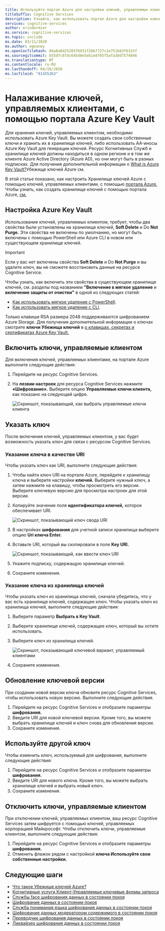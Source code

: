```yaml
---
title: Используйте портал Azure для настройки ключей, управляемых клиентами
titleSuffix: Cognitive Services
description: Узнайте, как использовать портал Azure для настройки ключей, управляемых клиентами, с помощью Azure Key Vault. Управляемые клиентом ключи позволяют создавать, вращать, отключать и отменять элементы управления доступом.
services: cognitive-services
author: erindormier
ms.service: cognitive-services
ms.topic: include
ms.date: 03/11/2020
ms.author: egeaney
ms.openlocfilehash: 04a8a8d2520376931f2bb7727c1e751b83f6315f
ms.sourcegitcommit: b55d7c87dc645d8e5eb1e8f05f5afa38d7574846
ms.translationtype: MT
ms.contentlocale: ru-RU
ms.lasthandoff: 04/16/2020
ms.locfileid: "81455263"
---
```

# <a name="configure-customer-managed-keys-with-azure-key-vault-by-using-the-azure-portal"></a>Налаживание ключей, управляемых клиентами, с помощью портала Azure Key Vault

Для хранения ключей, управляемых клиентом, необходимо использовать Azure Key Vault. Вы можете создать свои собственные ключи и хранить их в хранилище ключей, либо использовать AA-иносы Azure Key Vault для генерации ключей. Ресурс Когнитивных Служб и хранилище ключей должны находиться в одном регионе и в том же клиенте Azure Active Directory (Azure AD), но они могут быть в разных подписках. Для получения дополнительной информации о [What is Azure Key Vault?](https://docs.microsoft.com/azure/key-vault/key-vault-overview)Убежище ключей Azure см.

В этой статье показано, как настроить Хранилище ключей Azure с помощью ключей, управляемых клиентами, с помощью [портала Azure.](https://portal.azure.com/) Чтобы узнать, как создать хранилище ключей с помощью портала Azure, [см.](../../key-vault/secrets/quick-create-portal.md)

## <a name="configure-azure-key-vault"></a>Настройка Azure Key Vault

Использование ключей, управляемых клиентом, требует, чтобы два свойства были установлены на хранилище ключей, **Soft Delete** и Do **Not Purge.** Эти свойства не включены по умолчанию, но могут быть включены с помощью PowerShell или Azure CLI в новом или существующем хранилище ключей.

> [!IMPORTANT]
> Если у вас нет включены свойства **Soft Delete** и Do **Not Purge** и вы удалите ключ, вы не сможете восстановить данные на ресурсе Cognitive Service.

Чтобы узнать, как включить эти свойства в существующем хранилище ключей, см. разделы под названием **"Включение в мягкое удаление** и **включение защиты от очистки"** в одной из следующих статей:

- [Как использовать мягкое удаление с PowerShell](https://docs.microsoft.com/azure/key-vault/key-vault-soft-delete-powershell).
- [Как использовать мягкое удаление с CLI](https://docs.microsoft.com/azure/key-vault/key-vault-soft-delete-cli).

Только клавиши RSA размера 2048 поддерживаются шифрованием Azure Storage. Для получения дополнительной информации о ключах смотрите **ключи Убежища ключей** в [о клавишах, секретах и сертификатах Azure Key Vault.](https://docs.microsoft.com/azure/key-vault/about-keys-secrets-and-certificates#key-vault-keys)

## <a name="enable-customer-managed-keys"></a>Включить ключи, управляемые клиентом

Для включения ключей, управляемых клиентами, на портале Azure выполните следующие действия:

1. Перейдите на ресурс Cognitive Services.
1. На **лезвии настроек** для ресурса Cognitive Services нажмите **«Шифрование».** Выберите опцию **Управляемые ключи клиента,** как показано на следующей цифре.

    ![Скриншот, показывающий, как выбрать управляемые ключи клиента](../media/cognitive-services-encryption/selectcmk.png)

## <a name="specify-a-key"></a>Указать ключ

После включения ключей, управляемых клиентом, у вас будет возможность указать ключ для связи с ресурсом Cognitive Services.

### <a name="specify-a-key-as-a-uri"></a>Указание ключа в качестве URI

Чтобы указать ключ как URI, выполните следующие действия:

1. Чтобы найти ключ URI на портале Azure, перейдите к хранилищу ключа и выберите настройки **ключей.** Выберите нужный ключ, а затем нажмите на клавишу, чтобы просмотреть его версии. Выберите ключевую версию для просмотра настроек для этой версии.
1. Копируйте значение поля **идентификатора ключей,** которое обеспечивает URI.

    ![Скриншот, показывающий ключ свода URI](../media/cognitive-services-encryption/key-uri-portal.png)

1. В настройках **шифрования** для учетной записи хранилища выберите опцию **Uri ключа Enter.**
1. Вставьте URI, который вы скопировали в поле **Key URI.**

   ![Скриншот, показывающий, как ввести ключ URI](../media/cognitive-services-encryption/ssecmk2.png)

1. Укажите подписку, содержащую хранилище ключей.
1. Сохраните изменения.

### <a name="specify-a-key-from-a-key-vault"></a>Указание ключа из хранилища ключей

Чтобы указать ключ из хранилища ключей, сначала убедитесь, что у вас есть хранилище ключей, содержащее ключ. Чтобы указать ключ из хранилища ключей, выполните следующие действия:

1. Выберите параметр **Выбрать в Key Vault**.
1. Выберите хранилище ключей, содержащее ключ, который вы хотите использовать.
1. Выберите ключ из хранилища ключей.

   ![Скриншот, показывающий ключевой вариант, управляемый клиентами](../media/cognitive-services-encryption/ssecmk3.png)

1. Сохраните изменения.

## <a name="update-the-key-version"></a>Обновление ключевой версии

При создании новой версии ключа обновите ресурс Cognitive Services, чтобы использовать новую версию. Выполните следующие действия.

1. Перейдите на ресурс Cognitive Services и отобразите параметры **шифрования.**
1. Введите URI для новой ключевой версии. Кроме того, вы можете выбрать хранилище ключей и ключ снова для обновления версии.
1. Сохраните изменения.

## <a name="use-a-different-key"></a>Используйте другой ключ

Чтобы изменить ключ, используемый для шифрования, выполните следующие действия:

1. Перейдите на ресурс Cognitive Services и отобразите параметры **шифрования.**
1. Введите URI для нового ключа. Кроме того, вы можете выбрать хранилище ключей и выбрать новый ключ.
1. Сохраните изменения.

## <a name="disable-customer-managed-keys"></a>Отключить ключи, управляемые клиентом

При отключении ключей, управляемых клиентом, ваш ресурс Cognitive Services затем шифруется с помощью ключей, управляемых корпорацией Майкрософт. Чтобы отключить ключи, управляемые клиентом, выполните следующие действия:

1. Перейдите на ресурс Cognitive Services и отобразите параметры **шифрования.**
1. Отменить флажок рядом с настройкой **ключа Используйте свои собственные настройки.**

## <a name="next-steps"></a>Следующие шаги

* [Что такое Убежище ключей Azure?](https://docs.microsoft.com/azure/key-vault/key-vault-overview)
* [Когнитивные услуги Клиент-Управляемые ключевые формы запроса](https://aka.ms/cogsvc-cmk)
* [Службы face шифрования данных в состоянии покоя](../Face/face-encryption-of-data-at-rest.md)
* [Шифрование данных в состоянии покоя](../QnAMaker/qna-maker-encryption-of-data-at-rest.md)
* [Служба понимания языка шифрования данных в состоянии покоя](../LUIS/luis-encryption-of-data-at-rest.md)
* [Шифрование данных модератором содержимого в состоянии покоя](../Content-Moderator/content-moderator-encryption-of-data-at-rest.md)
* [Переводчик шифрования данных в состоянии покоя](../translator/translator-encryption-of-data-at-rest.md)
* [Ликвайзер шифрования данных в состоянии покоя](../personalizer/personalizer-encryption-of-data-at-rest.md)
